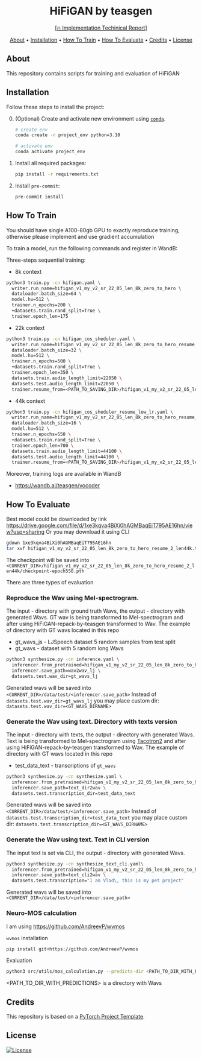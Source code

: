 <div align="center">

# HiFiGAN by teasgen

[\[🔥 Implementation Techinical Report\]]([src/docs/paper.pdf](https://wandb.ai/teasgen/vocoder/reports/HiFIGAN-by-teasgen--VmlldzoxMDUwNDY5Ng))

</div>

<p align="center">
  <a href="#about">About</a> •
  <a href="#installation">Installation</a> •
  <a href="#how-to-train">How To Train</a> •
  <a href="#how-to-evaluate">How To Evaluate</a> •
  <a href="#credits">Credits</a> •
  <a href="#license">License</a>
</p>

## About

This repository contains scripts for training and evaluation of HiFiGAN

## Installation

Follow these steps to install the project:

0. (Optional) Create and activate new environment using [`conda`](https://conda.io/projects/conda/en/latest/user-guide/getting-started.html).

   ```bash
   # create env
   conda create -n project_env python=3.10

   # activate env
   conda activate project_env
   ```

1. Install all required packages:

   ```bash
   pip install -r requirements.txt
   ```

2. Install `pre-commit`:
   ```bash
   pre-commit install
   ```

## How To Train
You should have single A100-80gb GPU to exactly reproduce training, otherwise please implement and use gradient accumulation

To train a model, run the following commands and register in WandB:

Three-steps sequential training:
- 8k context
```bash
python3 train.py -cn hifigan.yaml \
  writer.run_name=hifigan_v1_my_v2_sr_22_05_len_8k_zero_to_hero \
  dataloader.batch_size=64 \
  model.hu=512 \
  trainer.n_epochs=200 \
  +datasets.train.rand_split=True \
  trainer.epoch_len=175
```

- 22k context
```bash
python3 train.py -cn hifigan_cos_sheduler.yaml \
  writer.run_name=hifigan_v1_my_v2_sr_22_05_len_8k_zero_to_hero_resume_len22k \
  dataloader.batch_size=32 \
  model.hu=512 \
  trainer.n_epochs=500 \
  +datasets.train.rand_split=True \
  trainer.epoch_len=350 \
  datasets.train.audio_length_limit=22050 \
  datasets.test.audio_length_limit=22050 \
  trainer.resume_from=<PATH_TO_SAVING_DIR>/hifigan_v1_my_v2_sr_22_05_len_8k_zero_to_hero/checkpoint-epoch60.pth
```

- 44k context
```bash
python3 train.py -cn hifigan_cos_sheduler_resume_low_lr.yaml \
  writer.run_name=hifigan_v1_my_v2_sr_22_05_len_8k_zero_to_hero_resume_2_len44k \
  dataloader.batch_size=16 \
  model.hu=512 \
  trainer.n_epochs=550 \
  +datasets.train.rand_split=True \
  trainer.epoch_len=700 \
  datasets.train.audio_length_limit=44100 \
  datasets.test.audio_length_limit=44100 \
  trainer.resume_from=<PATH_TO_SAVING_DIR>/hifigan_v1_my_v2_sr_22_05_len_8k_zero_to_hero_resume_len22k/checkpoint-epoch460.pth
```

Moreover, training logs are available in WandB

- https://wandb.ai/teasgen/vocoder

## How To Evaluate

Best model could be downloaded by link https://drive.google.com/file/d/1xe3kqva4BiXi0hAGMBaqEiT795AE16hn/view?usp=sharing
Or you may download it using CLI

```bash
gdown 1xe3kqva4BiXi0hAGMBaqEiT795AE16hn
tar xvf hifigan_v1_my_v2_sr_22_05_len_8k_zero_to_hero_resume_2_len44k.tar
```
The checkpoint will be saved into `<CURRENT_DIR>/hifigan_v1_my_v2_sr_22_05_len_8k_zero_to_hero_resume_2_len44k/checkpoint-epoch550.pth`

There are three types of evaluation

### Reproduce the Wav using Mel-spectrogram.
The input - directory with ground truth Wavs, the output - directory with generated Wavs. GT wav is being transformed to Mel-spectrogram and after using HiFiGAN-repack-by-teasgen transformed to Wav.
The example of directory with GT wavs located in this repo
- gt_wavs_js - LJSpeech dataset 5 random samples from test split
- gt_wavs - dataset with 5 random long Wavs

```bash
python3 synthesize.py -cn inference.yaml \
  inferencer.from_pretrained=hifigan_v1_my_v2_sr_22_05_len_8k_zero_to_hero_resume_2_len44k/checkpoint-epoch550.pth \
  inferencer.save_path=wav2wav_lj \
  datasets.test.wav_dir=gt_wavs_lj
```
Generated wavs will be saved into `<CURRENT_DIR>/data/test/<inferencer.save_path>`
Instead of `datasets.test.wav_dir=gt_wavs_lj` you may place custom dir: `datasets.test.wav_dir=<GT_WAVS_DIRNAME>`

### Generate the Wav using text. Directory with texts version
The input - directory with texts, the output - directory with generated Wavs. Text is being transformed to Mel-spectrogram using [Tacotron2](https://github.com/pytorch/hub/blob/master/nvidia_deeplearningexamples_waveglow.md#example) and after using HiFiGAN-repack-by-teasgen transformed to Wav.
The example of directory with GT wavs located in this repo
- test_data_text - transcriptions of `gt_wavs`
  
```bash
python3 synthesize.py -cn synthesize.yaml \
  inferencer.from_pretrained=hifigan_v1_my_v2_sr_22_05_len_8k_zero_to_hero_resume_2_len44k/checkpoint-epoch550.pth \
  inferencer.save_path=text_dir2wav \
  datasets.test.transcription_dir=test_data_text
```
Generated wavs will be saved into `<CURRENT_DIR>/data/test/<inferencer.save_path>`
Instead of `datasets.test.transcription_dir=test_data_text` you may place custom dir: `datasets.test.transcription_dir=<GT_WAVS_DIRNAME>`

### Generate the Wav using text. Text in CLI version
The input text is set via CLI, the output - directory with generated Wavs.

```bash
python3 synthesize.py -cn synthesize_text_cli.yaml\
  inferencer.from_pretrained=hifigan_v1_my_v2_sr_22_05_len_8k_zero_to_hero_resume_2_len44k/checkpoint-epoch550.pth \
  inferencer.save_path=text_cli2wav \
  datasets.test.transcription="I am Vlad\, this is my pet project"
```
Generated wavs will be saved into `<CURRENT_DIR>/data/test/<inferencer.save_path>`

### Neuro-MOS calculation
I am using https://github.com/AndreevP/wvmos

`wvmos` installation
```bash
pip install git+https://github.com/AndreevP/wvmos
```

Evaluation
```bash
python3 src/utils/mos_calculation.py --predicts-dir <PATH_TO_DIR_WITH_PREDICTIONS>
```
<PATH_TO_DIR_WITH_PREDICTIONS> is a directory with Wavs

## Credits

This repository is based on a [PyTorch Project Template](https://github.com/Blinorot/pytorch_project_template).

## License

[![License](https://img.shields.io/badge/license-MIT-blue.svg)](/LICENSE)
